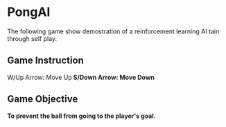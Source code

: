 # PongAI
The following game show demostration of a reinforcement learning AI tain through self play.
## Game Instruction
W/Up Arrow: Move Up<b>
S/Down Arrow: Move Down<b>
## Game Objective
To prevent the ball from going to the player's goal.
